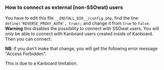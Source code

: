 ### How to connect as external (non-SSOwat) users

You have to edit this file `__INSTALL_DIR__/config.php`, find the line `define('REVERSE_PROXY_AUTH', true);` and change it from `true` to `false`.
**Warning** this disables the possibility to connect with SSOwat users. You will *only* be able to connect with Kanboard users created inside of Kanboard.
Then you can connect.

**NB**: if you don't make that change, you will get the following error message "Access Forbidden".

This is due to a Kanboard limitation.
